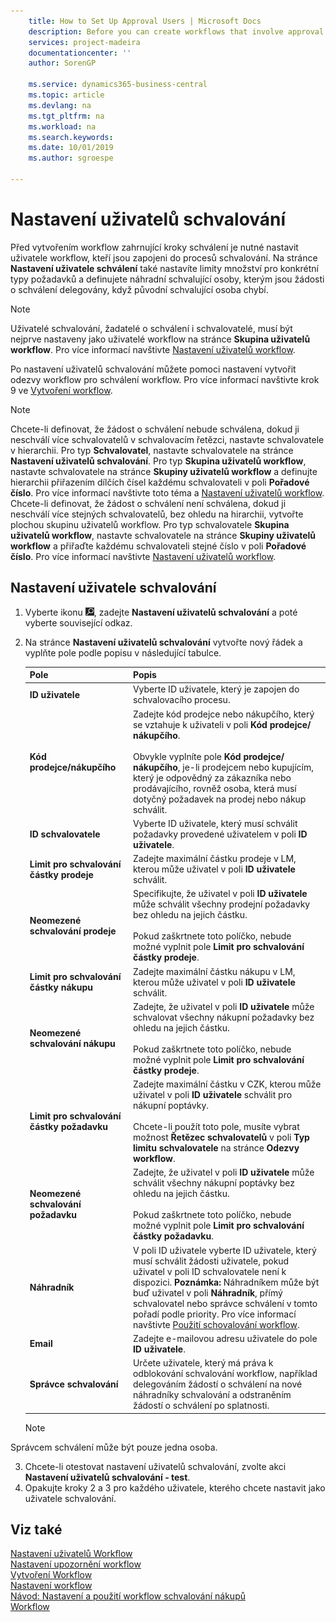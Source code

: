 ```yaml
---
    title: How to Set Up Approval Users | Microsoft Docs
    description: Before you can create workflows that involve approval steps, you must set up the workflow users who are involved in approval processes. In the Approval User Setup page, you also set amount limits for specific types of requests and define substitute approvers to whom approval requests are delegated when the original approver is absent.
    services: project-madeira
    documentationcenter: ''
    author: SorenGP

    ms.service: dynamics365-business-central
    ms.topic: article
    ms.devlang: na
    ms.tgt_pltfrm: na
    ms.workload: na
    ms.search.keywords:
    ms.date: 10/01/2019
    ms.author: sgroespe

---
```

# Nastavení uživatelů schvalování
Před vytvořením workflow zahrnující kroky schválení je nutné nastavit uživatele workflow, kteří jsou zapojeni do procesů schvalování. Na stránce **Nastavení uživatele schválení** také nastavíte limity množství pro konkrétní typy požadavků a definujete náhradní schvalující osoby, kterým jsou žádosti o schválení delegovány, když původní schvalující osoba chybí.

> [!NOTE]
> Uživatelé schvalování, žadatelé o schválení i schvalovatelé, musí být nejprve nastaveny jako uživatelé workflow na stránce **Skupina uživatelů workflow**. Pro více informací navštivte [Nastavení uživatelů workflow](across-how-to-set-up-workflow-users.md).

Po nastavení uživatelů schvalování můžete pomoci nastavení vytvořit odezvy workflow pro schválení workflow. Pro více informací navštivte krok 9 ve [Vytvoření workflow](across-how-to-create-workflows.md).

> [!NOTE]
> Chcete-li definovat, že žádost o schválení nebude schválena, dokud ji neschválí více schvalovatelů v schvalovacím řetězci, nastavte schvalovatele v hierarchii. Pro typ **Schvalovatel**, nastavte schvalovatele na stránce **Nastavení uživatelů schvalování**. Pro typ **Skupina uživatelů workflow**, nastavte schvalovatele na stránce **Skupiny uživatelů workflow** a definujte hierarchii přiřazením dílčích čísel každému schvalovateli v poli **Pořadové číslo**. Pro více informací navštivte toto téma a [Nastavení uživatelů workflow](across-how-to-set-up-workflow-users.md).
> Chcete-li definovat, že žádost o schválení není schválena, dokud ji neschválí více stejných schvalovatelů, bez ohledu na hirarchii, vytvořte plochou skupinu uživatelů workflow. Pro typ schvalovatele **Skupina uživatelů workflow**, nastavte schvalovatele na stránce **Skupiny uživatelů workflow** a přiřaďte každému schvalovateli stejné číslo v poli **Pořadové číslo**. Pro více informací navštivte [Nastavení uživatelů workflow](across-how-to-set-up-workflow-users.md).
> 
## Nastavení uživatele schvalování
1. Vyberte ikonu ![Žárovky, která otevře ikonu Řekněte mi](media/ui-search/search_small.png "Řeknete mi, co chcete dělat"), zadejte **Nastavení uživatelů schvalování** a poté vyberte související odkaz.
2. Na stránce **Nastavení uživatelů schvalování** vytvořte nový řádek a vyplňte pole podle popisu v následující tabulce.

   | Pole | Popis |
   |---------------------------------|---------------------------------------|  
   | **ID uživatele** | Vyberte ID uživatele, který je zapojen do schvalovacího procesu. |
   | **Kód prodejce/nákupčího** | Zadejte kód prodejce nebo nákupčího, který se vztahuje k uživateli v poli **Kód prodejce/ nákupčího**.<br /><br /> Obvykle vyplníte pole **Kód prodejce/ nákupčího**, je-li prodejcem nebo kupujícím, který je odpovědný za zákazníka nebo prodávajícího, rovněž osoba, která musí dotyčný požadavek na prodej nebo nákup schválit. |
   | **ID schvalovatele** | Vyberte ID uživatele, který musí schválit požadavky provedené uživatelem v poli **ID uživatele**. |
   | **Limit pro schvalování částky prodeje** | Zadejte maximální částku prodeje v LM, kterou může uživatel v poli **ID uživatele** schválit. |
   | **Neomezené schvalování prodeje** | Specifikujte, že uživatel v poli **ID uživatele** může schválit všechny prodejní požadavky bez ohledu na jejich částku.<br /><br /> Pokud zaškrtnete toto políčko, nebude možné vyplnit pole **Limit pro schvalování částky prodeje**. |
   | **Limit pro schvalování částky nákupu** | Zadejte maximální částku nákupu v LM, kterou může uživatel v poli **ID uživatele** schválit. |
   | **Neomezené schvalování nákupu** | Zadejte, že uživatel v poli **ID uživatele** může schvalovat všechny nákupní požadavky bez ohledu na jejich částku.<br /><br /> Pokud zaškrtnete toto políčko, nebude možné vyplnit pole **Limit pro schvalování částky prodeje**. |
   | **Limit pro schvalování částky požadavku** | Zadejte maximální částku v CZK, kterou může uživatel v poli **ID uživatele** schválit pro nákupní poptávky.<br /><br /> Chcete-li použít toto pole, musíte vybrat možnost **Řetězec schvalovatelů** v poli **Typ limitu schvalovatele** na stránce **Odezvy workflow**. |
   | **Neomezené schvalování požadavku** | Zadejte, že uživatel v poli **ID uživatele** může schválit všechny nákupní poptávky bez ohledu na jejich částku.<br /><br /> Pokud zaškrtnete toto políčko, nebude možné vyplnit pole **Limit pro schvalování částky požadavku**. |
   | **Náhradník** | V poli <x1 />ID uživatele<x2 /> vyberte ID uživatele, který musí schválit žádosti uživatele, pokud uživatel v poli <x3 />ID schvalovatele<x4 /> není k dispozici. **Poznámka:** Náhradníkem může být buď uživatel v poli **Náhradník**, přímý schvalovatel nebo správce schválení v tomto pořadí podle priority. Pro více informací navštivte [Použití schovalování workflow](across-how-use-approval-workflows.md). |
   | **Email** | Zadejte e-mailovou adresu uživatele do pole **ID uživatele**. |
   | **Správce schvalování** | Určete uživatele, který má práva k odblokování schvalování workflow, například delegováním žádostí o schválení na nové náhradníky schvalování a odstraněním žádostí o schválení po splatnosti. |

   > [!Note]
Správcem schválení může být pouze jedna osoba.

3. Chcete-li otestovat nastavení uživatelů schvalování, zvolte akci **Nastavení uživatelů schvalování - test**.
4. Opakujte kroky 2 a 3 pro každého uživatele, kterého chcete nastavit jako uživatele schvalování.

## Viz také
[Nastavení uživatelů Workflow](across-how-to-set-up-workflow-users.md)  
[Nastavení upozornění workflow](across-setting-up-workflow-notifications.md)  
[Vytvoření Workflow](across-how-to-create-workflows.md)  
[Nastavení workflow](across-set-up-workflows.md)  
[Návod: Nastavení a použití workflow schvalování nákupů](walkthrough-setting-up-and-using-a-purchase-approval-workflow.md)  
[Workflow](across-workflow.md)

